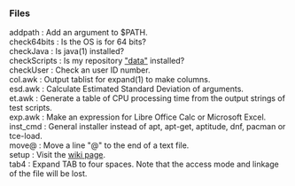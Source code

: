 ### Files
addpath : Add an argument to $PATH.  
check64bits : Is the OS is for 64 bits?  
checkJava : Is java(1) installed?  
checkScripts : Is my repository ["data"](https://gitlab.com/qmisort/data) installed?  
checkUser : Check an user ID number.  
col.awk : Output tablist for expand(1) to make columns.  
esd.awk : Calculate Estimated Standard Deviation of arguments.  
et.awk : Generate a table of CPU processing time from the output strings of test scripts.  
exp.awk : Make an expression for Libre Office Calc or Microsoft Excel.  
inst_cmd : General installer instead of apt, apt-get, aptitude, dnf, pacman or tce-load.  
move@ : Move a line "@" to the end of a text file.  
setup : Visit the [wiki page](https://gitlab.com/scripts/scripts/wiki).  
tab4 : Expand TAB to four spaces. Note that the access mode and linkage of the file will be lost.  
